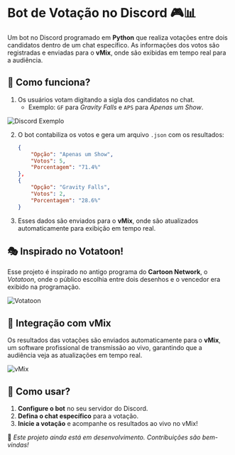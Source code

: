# Bot de Votação no Discord 🎮📊

Um bot no Discord programado em **Python** que realiza votações entre dois candidatos dentro de um chat específico. As informações dos votos são registradas e enviadas para o **vMix**, onde são exibidas em tempo real para a audiência.

## 📌 Como funciona?
1. Os usuários votam digitando a sigla dos candidatos no chat. 
   - Exemplo: `GF` para *Gravity Falls* e `APS` para *Apenas um Show*.

  <img src="/assets/download.gif" alt="Discord Exemplo">

2. O bot contabiliza os votos e gera um arquivo `.json` com os resultados:
   ```json
   {
       "Opção": "Apenas um Show",
       "Votos": 5,
       "Porcentagem": "71.4%"
   },
   {
       "Opção": "Gravity Falls",
       "Votos": 2,
       "Porcentagem": "28.6%"
   }
   ```
3. Esses dados são enviados para o **vMix**, onde são atualizados automaticamente para exibição em tempo real.

## 🎭 Inspirado no Votatoon!
Esse projeto é inspirado no antigo programa do **Cartoon Network**, o *Votatoon*, onde o público escolhia entre dois desenhos e o vencedor era exibido na programação. 

![Votatoon](https://media.giphy.com/media/3o7TKzZScjoc5ECbGg/giphy.gif)

## 🎥 Integração com vMix
Os resultados das votações são enviados automaticamente para o **vMix**, um software profissional de transmissão ao vivo, garantindo que a audiência veja as atualizações em tempo real. 

![vMix](https://upload.wikimedia.org/wikipedia/en/2/2b/VMix_logo.png)

## 🚀 Como usar?
1. **Configure o bot** no seu servidor do Discord.
2. **Defina o chat específico** para a votação.
3. **Inicie a votação** e acompanhe os resultados ao vivo no vMix!

🔧 *Este projeto ainda está em desenvolvimento. Contribuições são bem-vindas!*
